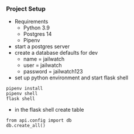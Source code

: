 ### Project Setup
* Requirements
  * Python 3.9
  * Postgres 14
  * Pipenv
* start a postgres server
* create a database defaults for dev
  * name = jailwatch
  * user = jailwatch
  * password = jailwatch123
* set up python environment and start flask shell
```
pipenv install
pipenv shell
flask shell
```
* in the flask shell create table
```
from api.config import db
db.create_all()
```

